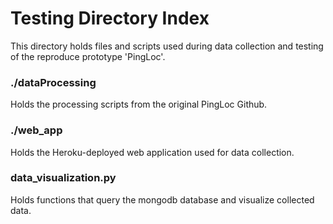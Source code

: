 # Testing Directory Index

This directory holds files and scripts used during data collection and testing of the reproduce prototype 'PingLoc'.

### ./dataProcessing

Holds the processing scripts from the original PingLoc Github.

### ./web_app

Holds the Heroku-deployed web application used for data collection.

### data_visualization.py

Holds functions that query the mongodb database and visualize collected data.
